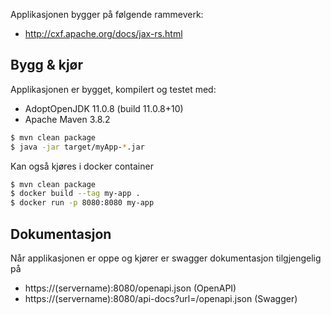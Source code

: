 Applikasjonen bygger på følgende rammeverk:

* http://cxf.apache.org/docs/jax-rs.html

## Bygg & kjør

Applikasjonen er bygget, kompilert og testet med:

* AdoptOpenJDK 11.0.8 (build 11.0.8+10)
* Apache Maven 3.8.2

```bash
$ mvn clean package
$ java -jar target/myApp-*.jar
```

Kan også kjøres i docker container

```bash
$ mvn clean package
$ docker build --tag my-app .
$ docker run -p 8080:8080 my-app
```

## Dokumentasjon

Når applikasjonen er oppe og kjører er swagger dokumentasjon tilgjengelig på 

* https://(servername):8080/openapi.json (OpenAPI)
* https://(servername):8080/api-docs?url=/openapi.json (Swagger)
